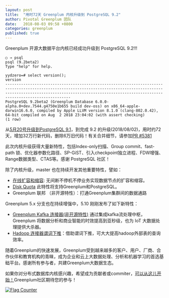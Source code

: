 ```yaml
---
layout: post
title:  "用时72天 Greenplum 内核升级到 PostgreSQL 9.2"
author: Pivotal Greenplum 团队
date:   2018-08-03 09:58 +0800
categories: greenplum
published: true
---
```



Greenplum 开源大数据平台内核已经成功升级到 PostgreSQL 9.2!!!

```
○ → psql
psql (9.2beta2)
Type "help" for help.

yydzero=# select version();
version
-----------------------------------------------------------------------------------------------------------------------------------------------------------------------------------------------------------------------------------------------
PostgreSQL 9.2beta2 (Greenplum Database 6.0.0-alpha.0+dev.7544.g4750e1b655 build dev-oss) on x86_64-apple-darwin16.6.0, compiled by Apple LLVM version 8.1.0 (clang-802.0.42), 64-bit compiled on Aug  2 2018 23:04:02 (with assert checking)
(1 row)
```

从[5月20号升级到PostgreSQL 9.1](http://greenplum.cn/tools/2018/07/12/postgresql-upgrade-from-9.0-to-9.1.html)，到完成 9.2 的升级(2018/08/02)，用时约72天，增加32万行新代码，删除6万旧代码！有关合并细节，请参加[PR #5381](https://github.com/greenplum-db/gpdb/pull/5381)

此次内核升级获得大量新特性，包括Index-only扫描、Group commit、fast-path 锁、优化器参数化路径、SP-GiST、引入checkpoint独立进程、FDW增强、Range数据类型、CTAS等。感谢 PostgreSQL 社区！

除了内核升级，master 也在持续开发其他重要特性，譬如：

* [在线扩容和缩容](https://groups.google.com/a/greenplum.org/forum/#!searchin/gpdb-dev/Online$20expand$20spiking$20update%7Csort:date/gpdb-dev/f5bqTzAZjAs/zZ5Z55TxAwAJ): 无间断不停机不停业务实现数据节点的扩容和缩容。
* [Disk Quota](https://github.com/hlinnaka/pg_quota) 此特性将支持Greenplum和PostgreSQL。
* Greenplum 联邦 （非开源特性）：打通Greenplum集群间的数据通路

Greenplum 5.x 分支也在持续增强中，5.10 刚刚发布了如下新特性：

* [Greenplum Kafka 连接器(非开源特性)](https://content.pivotal.io/pivotal-greenplum/pivotal-greenplum-5-10-introduces-greenplum-kafka-connector-for-real-time-data-loading) 通过集成kafka流处理中枢，Greenplum 将数据分析和商业智能的时效提高到亚秒级，也为 IoT 大数据处理提供大杀器。
* [Hadoop 连接器谓词下推](https://gpdb.docs.pivotal.io/5100/relnotes/GPDB_5100_README.html#topic_xfr_4ym_ndb)：借助谓词下推，可大大提高hadoop外部表的查询效率。

随着Greenplum的快速发展，Greenplum受到越来越多的客户、用户、厂商、合作伙伴和教育机构的青睐，成为企业和云上大数据处理、分析和机器学习的首选基础平台。感谢所有参与者，共建Greenplum大数据生态。

如果你对分布式数据库内核感兴趣，希望成为贡献者或commiter，[可以从这儿开始！](https://github.com/greenplum-db/gpdb/issues?q=is%3Aissue+is%3Aopen+label%3A%22help+wanted%22)Greenplum社区期待您的参与！

<a rel="nofollow" href="http://info.flagcounter.com/h9V1"  ><img
src="http://s03.flagcounter.com/count/h9V1/bg_FFFFFF/txt_000000/border_CCCCCC/columns_2/maxflags_12/viewers_0/labels_0/pageviews_0/flags_0/" alt="Flag Counter"  border="0"  ></a>  
